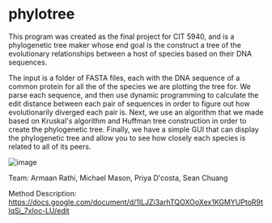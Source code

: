 # phylotree

This program was created as the final project for CIT 5940, and is a phylogenetic tree maker whose end goal is the construct a tree of the evolutionary relationships between a host of species based on their DNA sequences.

The input is a folder of FASTA files, each with the DNA sequence of a common protein for all the of the species we are plotting the tree for. We parse each sequence, and then use dynamic programming to calculate the edit distance between each pair of sequences in order to figure out how evolutionarily diverged each pair is. Next, we use an algorithm that we made based on Kruskal's algorithm and Huffman tree construction in order to create the phylogenetic tree. Finally, we have a simple GUI that can display the phylogenetic tree and allow you to see how closely each species is related to all of its peers.

![image](https://github.com/cit5940-23sp/phylotree/assets/131420098/69a00f81-837d-45d1-a9f4-093e2b5c5501)

Team:
Armaan Rathi,
Michael Mason,
Priya D'costa,
Sean Chuang

Method Description: https://docs.google.com/document/d/1ILJZi3arhTQOXOoXex1KGMYUPtoR9tlqSi_7xIoc-LU/edit
